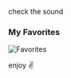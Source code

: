 check the sound

### My Favorites
![Favorites](https://skillicons.dev/icons?theme=dark&i=svelte,neovim,github,md,linux)

enjoy :v: 
